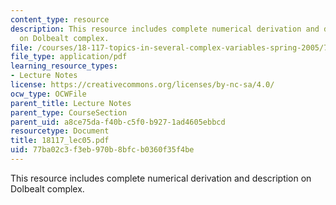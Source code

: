```yaml
---
content_type: resource
description: This resource includes complete numerical derivation and description
  on Dolbealt complex.
file: /courses/18-117-topics-in-several-complex-variables-spring-2005/77ba02c3f3eb970b8bfcb0360f35f4be_18117_lec05.pdf
file_type: application/pdf
learning_resource_types:
- Lecture Notes
license: https://creativecommons.org/licenses/by-nc-sa/4.0/
ocw_type: OCWFile
parent_title: Lecture Notes
parent_type: CourseSection
parent_uid: a8ce75da-f40b-c5f0-b927-1ad4605ebbcd
resourcetype: Document
title: 18117_lec05.pdf
uid: 77ba02c3-f3eb-970b-8bfc-b0360f35f4be
---
```

This resource includes complete numerical derivation and description on Dolbealt complex.